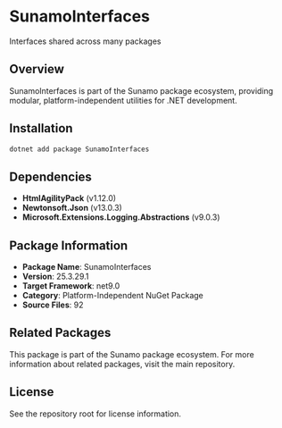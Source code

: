 # SunamoInterfaces

Interfaces shared across many packages

## Overview

SunamoInterfaces is part of the Sunamo package ecosystem, providing modular, platform-independent utilities for .NET development.

## Installation

```bash
dotnet add package SunamoInterfaces
```

## Dependencies

- **HtmlAgilityPack** (v1.12.0)
- **Newtonsoft.Json** (v13.0.3)
- **Microsoft.Extensions.Logging.Abstractions** (v9.0.3)

## Package Information

- **Package Name**: SunamoInterfaces
- **Version**: 25.3.29.1
- **Target Framework**: net9.0
- **Category**: Platform-Independent NuGet Package
- **Source Files**: 92

## Related Packages

This package is part of the Sunamo package ecosystem. For more information about related packages, visit the main repository.

## License

See the repository root for license information.
